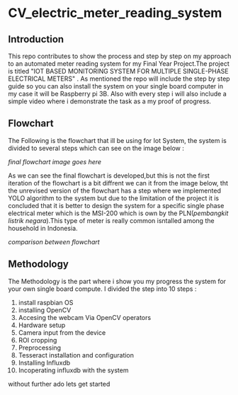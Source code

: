 # CV_electric_meter_reading_system

## Introduction

This repo contributes to show the process and step by step on my approach to an automated meter reading system for my Final Year Project.The project is titled "IOT BASED MONITORING SYSTEM FOR MULTIPLE SINGLE-PHASE ELECTRICAL METERS" . As mentioned the repo will include the step by step guide so you can also install the system on your single board computer in my case it will be Raspberry pi 3B. Also with every step i will also include a simple video where i demonstrate the task as a my proof of progress.
  
## Flowchart

The Following is the flowchart that ill be using for Iot System, the system is divided to several steps which can see on the image below :
  
  *final flowchart image goes here*
  
As we can see the final flowchart is developed,but this is not the first iteration of the flowchart is a bit diffrent we can it from the image below, tht the unrevised version of the flowchart has a step where we implemented YOLO algorithm to the system but due to the limitation of the project it is concluded that it is better to design the system for a specific single phase electrical meter which is the MSI-200 which is own by the PLN(*pembangkit listrik negara*).This type of meter is really common isntalled among the household in Indonesia.

*comparison between flowchart*


## Methodology

The Methodology is the part where i show you my progress the system for your own single board compute. I divided the step into 10 steps :

1. install raspbian OS
2. installing OpenCV
3. Accesing the webcam Via OpenCV operators
4. Hardware setup
5. Camera input from the device
6. ROI cropping
7. Preprocessing
8. Tesseract installation and configuration
9. Installing Influxdb
10. Incoperating influxdb with the system 

without further ado lets get started 

### 

  
  


